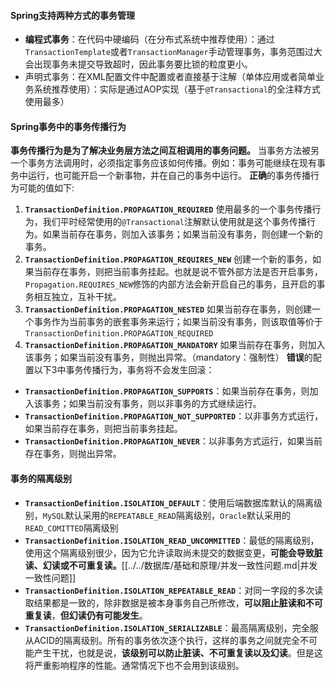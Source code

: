 #### Spring支持两种方式的事务管理
- **编程式事务**：在代码中硬编码（在分布式系统中推荐使用）：通过`TransactionTemplate`或者`TransactionManager`手动管理事务，事务范围过大会出现事务未提交导致超时，因此事务要比锁的粒度更小。
- 声明式事务：在XML配置文件中配置或者直接基于注解（单体应用或者简单业务系统推荐使用）：实际是通过AOP实现（基于`@Transactional`的全注释方式使用最多）
#### Spring事务中的事务传播行为
**事务传播行为是为了解决业务层方法之间互相调用的事务问题。**
当事务方法被另一个事务方法调用时，必须指定事务应该如何传播。例如：事务可能继续在现有事务中运行，也可能开启一个新事物，并在自己的事务中运行。
**正确**的事务传播行为可能的值如下:
1. **`TransactionDefinition.PROPAGATION_REQUIRED`**
使用最多的一个事务传播行为，我们平时经常使用的`@Transactional`注解默认使用就是这个事务传播行为。如果当前存在事务，则加入该事务；如果当前没有事务，则创建一个新的事务。
2. **`TransactionDefinition.PROPAGATION_REQUIRES_NEW`**
创建一个新的事务，如果当前存在事务，则把当前事务挂起。也就是说不管外部方法是否开启事务，`Propagation.REQUIRES_NEW`修饰的内部方法会新开启自己的事务，且开启的事务相互独立，互补干扰。
3. **`TransactionDefinition.PROPAGATION_NESTED`**
如果当前存在事务，则创建一个事务作为当前事务的嵌套事务来运行；如果当前没有事务，则该取值等价于`TransactionDefinition.PROPAGATION_REQUIRED`
4. **`TransactionDefinition.PROPAGATION_MANDATORY`**
如果当前存在事务，则加入该事务；如果当前没有事务，则抛出异常。（mandatory：强制性）
**错误**的配置以下3中事务传播行为，事务将不会发生回滚：
- **`TransactionDefinition.PROPAGATION_SUPPORTS`**：如果当前存在事务，则加入该事务；如果当前没有事务，则以非事务的方式继续运行。
- **`TransactionDefinition.PROPAGATION_NOT_SUPPORTED`**：以非事务方式运行，如果当前存在事务，则把当前事务挂起。
- **`TransactionDefinition.PROPAGATION_NEVER`**：以非事务方式运行，如果当前存在事务，则抛出异常。
#### 事务的隔离级别
- **`TransactionDefinition.ISOLATION_DEFAULT`**：使用后端数据库默认的隔离级别，`MySQL`默认采用的`REPEATABLE_READ`隔离级别，`Oracle`默认采用的`READ_COMITTED`隔离级别
- **`TransactionDefinition.ISOLATION_READ_UNCOMMITTED`**：最低的隔离级别，使用这个隔离级别很少，因为它允许读取尚未提交的数据变更，**可能会导致脏读、幻读或不可重复读。**[[../../数据库/基础和原理/并发一致性问题.md|并发一致性问题]]
- **`TransactionDefinition.ISOLATION_REPEATABLE_READ`**：对同一字段的多次读取结果都是一致的，除非数据是被本身事务自己所修改，**可以阻止脏读和不可重复读**，**但幻读仍有可能发生**。
- **`TransactionDefinition.ISOLATION_SERIALIZABLE`**：最高隔离级别，完全服从ACID的隔离级别。所有的事务依次逐个执行，这样的事务之间就完全不可能产生干扰，也就是说，**该级别可以防止脏读、不可重复读以及幻读**。但是这将严重影响程序的性能。通常情况下也不会用到该级别。